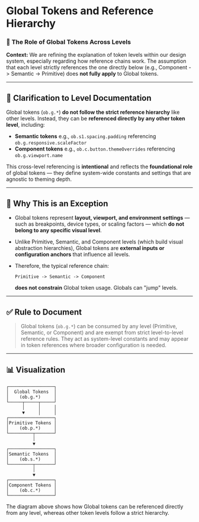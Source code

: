 # Global Tokens and Reference Hierarchy

### 🧭 **The Role of Global Tokens Across Levels**

**Context:**
We are refining the explanation of token levels within our design system, especially regarding how reference chains work. The assumption that each level strictly references the one directly below (e.g., Component -> Semantic -> Primitive) does **not fully apply** to Global tokens.

---

## 📌 **Clarification to Level Documentation**

Global tokens (`ob.g.*`) **do not follow the strict reference hierarchy** like other levels. Instead, they can be **referenced directly by any other token level**, including:

* **Semantic tokens**
  e.g., `ob.s1.spacing.padding` referencing `ob.g.responsive.scaleFactor`
* **Component tokens**
  e.g., `ob.c.button.themeOverrides` referencing `ob.g.viewport.name`

This cross-level referencing is **intentional** and reflects the **foundational role** of global tokens — they define system-wide constants and settings that are agnostic to theming depth.

---

## 🧩 **Why This is an Exception**

* Global tokens represent **layout, viewport, and environment settings** — such as breakpoints, device types, or scaling factors — which **do not belong to any specific visual level**.
* Unlike Primitive, Semantic, and Component levels (which build visual abstraction hierarchies), Global tokens are **external inputs or configuration anchors** that influence all levels.
* Therefore, the typical reference chain:

  ```
  Primitive -> Semantic -> Component
  ```

  **does not constrain** Global token usage. Globals can "jump" levels.

---

## ✅ **Rule to Document**

> Global tokens (`ob.g.*`) can be consumed by any level (Primitive, Semantic, or Component) and are exempt from strict level-to-level reference rules. They act as system-level constants and may appear in token references where broader configuration is needed.

---

## 📊 **Visualization**

```
┌─────────────────┐
│  Global Tokens  │
│    (ob.g.*)     │
└─────┬─────┬─────┘
      │     │     │
      ▼     │     │
┌─────────────────┐
│Primitive Tokens │
│    (ob.p.*)     │
└─────────┬───────┘
          │
          ▼
┌─────────────────┐
│Semantic Tokens  │
│    (ob.s.*)     │
└─────────┬───────┘
          │
          ▼
┌─────────────────┐
│Component Tokens │
│    (ob.c.*)     │
└─────────────────┘
```

The diagram above shows how Global tokens can be referenced directly from any level, whereas other token levels follow a strict hierarchy.
